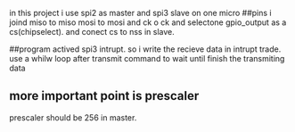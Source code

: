 in this project i use spi2 as master and spi3 slave on one micro
##pins
 i joind miso to miso mosi to mosi and ck o ck and 
 selectone gpio_output as a cs(chipselect). and conect cs to nss in slave.

##program
  actived spi3 intrupt.
 so i write the recieve data in intrupt trade.
  use a whilw loop after transmit command to wait until finish the transmiting data
 
 ## more important point is prescaler 
 prescaler should be 256 in master.
